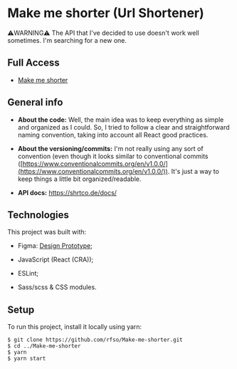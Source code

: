#  Make me shorter (Url Shortener)

⚠️WARNING⚠️ The API that I've decided to use doesn't work well sometimes. I'm searching for a new one.

##  Full Access

* [Make me shorter](https://make-me-shorter.vercel.app/)


##  General info
- **About the code:** Well, the main idea was to keep everything as simple and organized as I could. So, I tried to follow a clear and straightforward naming convention, taking into account all React good practices.

- **About the versioning/commits:** I'm not really using any sort of convention (even though it looks similar to conventional commits ([https://www.conventionalcommits.org/en/v1.0.0/](https://www.conventionalcommits.org/en/v1.0.0/)). It's just a way to keep things a little bit organized/readable.

- **API docs:** https://shrtco.de/docs/


##  Technologies

This project was built with:


* Figma: [Design Prototype](https://www.figma.com/file/LeNi3KRHvD3tUi1sa8eu4M/make-me-shorter?node-id=0%3A1);

* JavaScript (React (CRA));

* ESLint;

* Sass/scss & CSS modules.


##  Setup

To run this project, install it locally using yarn:

  ```
$ git clone https://github.com/rfso/Make-me-shorter.git
$ cd ../Make-me-shorter
$ yarn
$ yarn start
```
